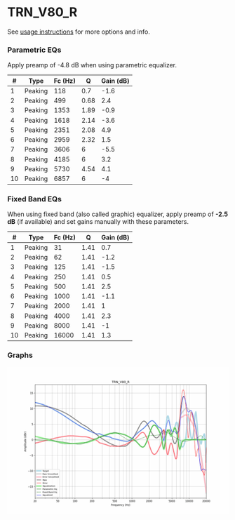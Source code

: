 # TRN_V80_R
See [usage instructions](https://github.com/jaakkopasanen/AutoEq#usage) for more options and info.

### Parametric EQs
Apply preamp of -4.8 dB when using parametric equalizer.

|   # | Type    |   Fc (Hz) |    Q |   Gain (dB) |
|-----|---------|-----------|------|-------------|
|   1 | Peaking |       118 | 0.7  |        -1.6 |
|   2 | Peaking |       499 | 0.68 |         2.4 |
|   3 | Peaking |      1353 | 1.89 |        -0.9 |
|   4 | Peaking |      1618 | 2.14 |        -3.6 |
|   5 | Peaking |      2351 | 2.08 |         4.9 |
|   6 | Peaking |      2959 | 2.32 |         1.5 |
|   7 | Peaking |      3606 | 6    |        -5.5 |
|   8 | Peaking |      4185 | 6    |         3.2 |
|   9 | Peaking |      5730 | 4.54 |         4.1 |
|  10 | Peaking |      6857 | 6    |        -4   |

### Fixed Band EQs
When using fixed band (also called graphic) equalizer, apply preamp of **-2.5 dB** (if available) and set gains manually with these parameters.

|   # | Type    |   Fc (Hz) |    Q |   Gain (dB) |
|-----|---------|-----------|------|-------------|
|   1 | Peaking |        31 | 1.41 |         0.7 |
|   2 | Peaking |        62 | 1.41 |        -1.2 |
|   3 | Peaking |       125 | 1.41 |        -1.5 |
|   4 | Peaking |       250 | 1.41 |         0.5 |
|   5 | Peaking |       500 | 1.41 |         2.5 |
|   6 | Peaking |      1000 | 1.41 |        -1.1 |
|   7 | Peaking |      2000 | 1.41 |         1   |
|   8 | Peaking |      4000 | 1.41 |         2.3 |
|   9 | Peaking |      8000 | 1.41 |        -1   |
|  10 | Peaking |     16000 | 1.41 |         1.3 |

### Graphs
![](./TRN_V80_R.png)
